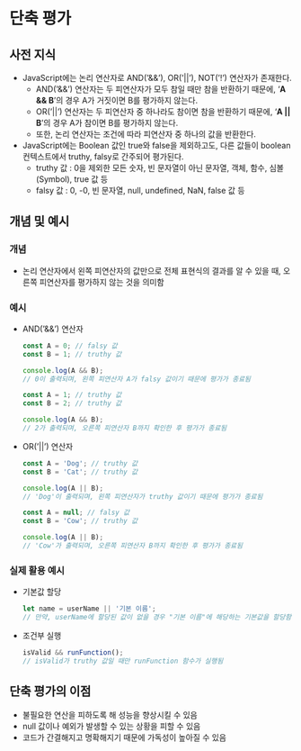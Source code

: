 # 단축 평가

## 사전 지식

- JavaScript에는 논리 연산자로 AND(’&&’), OR(’||’), NOT(’!’) 연산자가 존재한다.
  - AND(’&&’) 연산자는 두 피연산자가 모두 참일 때만 참을 반환하기 때문에, ‘**A && B**’의 경우 A가 거짓이면 B를 평가하지 않는다.
  - OR(’||’) 연산자는 두 피연산자 중 하나라도 참이면 참을 반환하기 때문에, ‘**A || B**’의 경우 A가 참이면 B를 평가하지 않는다.
  - 또한, 논리 연산자는 조건에 따라 피연산자 중 하나의 값을 반환한다.
- JavaScript에는 Boolean 값인 true와 false을 제외하고도, 다른 값들이 boolean 컨텍스트에서 truthy, falsy로 간주되어 평가된다.
  - truthy 값 : 0을 제외한 모든 숫자, 빈 문자열이 아닌 문자열, 객체, 함수, 심볼(Symbol), true 값 등
  - falsy 값 : 0, -0, 빈 문자열, null, undefined, NaN, false 값 등

## 개념 및 예시

### 개념

- 논리 연산자에서 왼쪽 피연산자의 값만으로 전체 표현식의 결과를 알 수 있을 때, 오른쪽 피연산자를 평가하지 않는 것을 의미함

### 예시

- AND(’&&’) 연산자

  ```jsx
  const A = 0; // falsy 값
  const B = 1; // truthy 값

  console.log(A && B);
  // 0이 출력되며, 왼쪽 피연산자 A가 falsy 값이기 때문에 평가가 종료됨
  ```

  ```jsx
  const A = 1; // truthy 값
  const B = 2; // truthy 값

  console.log(A && B);
  // 2가 출력되며, 오른쪽 피연산자 B까지 확인한 후 평가가 종료됨
  ```

- OR(’||’) 연산자

  ```jsx
  const A = 'Dog'; // truthy 값
  const B = 'Cat'; // truthy 값

  console.log(A || B);
  // 'Dog'이 출력되며, 왼쪽 피연산자가 truthy 값이기 때문에 평가가 종료됨
  ```

  ```jsx
  const A = null; // falsy 값
  const B = 'Cow'; // truthy 값

  console.log(A || B);
  // 'Cow'가 출력되며, 오른쪽 피연산자 B까지 확인한 후 평가가 종료됨
  ```

### 실제 활용 예시

- 기본값 할당

  ```jsx
  let name = userName || '기본 이름';
  // 만약, userName에 할당된 값이 없을 경우 "기본 이름"에 해당하는 기본값을 할당함
  ```

- 조건부 실행

  ```jsx
  isValid && runFunction();
  // isValid가 truthy 값일 때만 runFunction 함수가 실행됨
  ```

## 단축 평가의 이점

- 불필요한 연산을 피하도록 해 성능을 향상시킬 수 있음
- null 값이나 예외가 발생할 수 있는 상황을 피할 수 있음
- 코드가 간결해지고 명확해지기 때문에 가독성이 높아질 수 있음

